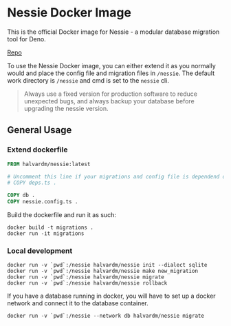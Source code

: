 # Nessie Docker Image

This is the official Docker image for Nessie -  a modular database migration tool for Deno.

[Repo](https://github.com/halvardssm/deno-nessie/)

To use the Nessie Docker image, you can either extend it as you normally would
and place the config file and migration files in `/nessie`. The default work
directory is `/nessie` and cmd is set to the `nessie` cli.

> Always use a fixed version for production software to reduce unexpected bugs,
> and always backup your database before upgrading the nessie version.

## General Usage

### Extend dockerfile

```Dockerfile
FROM halvardm/nessie:latest

# Uncomment this line if your migrations and config file is dependend on a deps.ts file and copy in other dependencies
# COPY deps.ts .

COPY db .
COPY nessie.config.ts .
```

Build the dockerfile and run it as such:

```shell
docker build -t migrations .
docker run -it migrations
```

### Local development

```shell
docker run -v `pwd`:/nessie halvardm/nessie init --dialect sqlite
docker run -v `pwd`:/nessie halvardm/nessie make new_migration
docker run -v `pwd`:/nessie halvardm/nessie migrate
docker run -v `pwd`:/nessie halvardm/nessie rollback
```

If you have a database running in docker, you will have to set up a docker
network and connect it to the database container.

```shell
docker run -v `pwd`:/nessie --network db halvardm/nessie migrate
```
